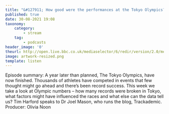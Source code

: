 ```yaml
---
title: "&#127911; How good were the performances at the Tokyo Olympics?"
published: true
date: 30-08-2021 19:08
taxonomy:
    category:
        - stream
    tag:
        - podcasts
header_image: '0'
theurl: http://open.live.bbc.co.uk/mediaselector/6/redir/version/2.0/mediaset/audio-nondrm-download/proto/http/vpid/p09sbt41.mp3
image: artwork-resized.png
template: listen
--- 
```

Episode summary: A year later than planned, The Tokyo Olympics, have now finished. Thousands of athletes have competed in events that few thought might go ahead and there’s been record success. This week we take a look at Olympic numbers – how many records were broken in Tokyo, what factors might have influenced the races and what else can the data tell us? Tim Harford speaks to Dr Joel Mason, who runs the blog, Trackademic. Producer: Olivia Noon
